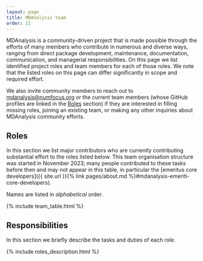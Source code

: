 ```yaml
---
layout: page
title: MDAnalysis team
order: 11
---
```


MDAnalysis is a community-driven project that is made possible through the efforts of many members who contribute in numerous and diverse ways, ranging from direct package development, maintenance, documentation, communication, and managerial responsibilities. On this page we list identified project roles and team members for each of those roles. We note that the listed roles on this page can differ significantly in scope and required effort.

We also invite community members to reach out to [mdanalysis@numfocus.org](mailto:mdanalysis@numfocus.org) or the current team members (whose GitHub profiles are linked in the [Roles](#roles) section) if they are interested in filling missing roles, joining an existing team, or making any other inquiries about MDAnalysis community efforts.

## Roles

In this section we list major contributors who are currently contributing substantial effort to the roles listed below. This team organisation structure was started in November 2023; many people contributed to these tasks before then and may not appear in this table, in particular the [emeritus core developers]({{ site.url }}{% link pages/about.md %}#mdanalysis-emeriti-core-developers).

Names are listed in *alphabetical* order.

{% include team_table.html %}


## Responsibilities

In this section we briefly describe the tasks and duties of each role.

{% include roles_description.html %}

